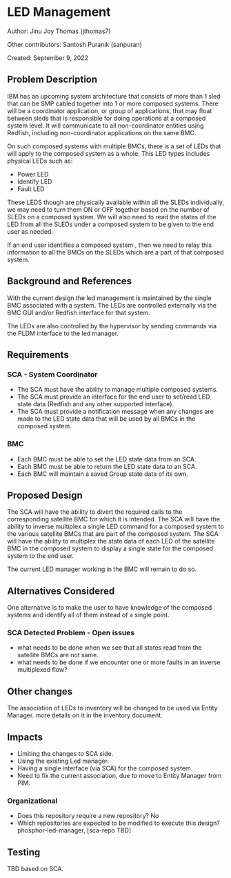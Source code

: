 # LED Management 

Author:
  Jinu Joy Thomas (jthomas7)

Other contributors:
  Santosh Puranik (sanpuran)

Created:
  September 9, 2022

## Problem Description
IBM has an upcoming system architecture that consists of more than 1 sled that
can be SMP cabled together into 1 or more composed systems.  There will be a
coordinator application, or group of applications, that may float between sleds
that is responsible for doing operations at a composed system level.  It will
communicate to all non-coordinator entities using Redfish, including
non-coordinator applications on the same BMC.


On such composed systems with multiple BMCs, there is a set of LEDs that will
apply to the composed system as a whole. 
This LED types includes physical LEDs such as:
- Power LED
- Identify LED
- Fault LED

These LEDS though are physically available within all the SLEDs individually,
we may need to turn them ON or OFF together based on the number of SLEDs on a
composed system. We will also need to read the states of the LED from all the
SLEDs under a composed system to be given to the end user as needed.

If an end user identifies a composed system , then we need to relay this 
information to all the BMCs on the SLEDs which are a part of that composed system.

## Background and References
With the current design the led management is maintained by the single BMC
associated with a system. The LEDs are controlled externally via the BMC GUI 
and/or Redfish interface for that system.

The LEDs are also controlled by the hypervisor by sending commands via the PLDM
interface to the led manager.


## Requirements
### SCA - System Coordinator
- The SCA must have the ability to manage multiple composed systems.
- The SCA must provide an interface for the end user to set/read LED state
  data (Redfish and any other supported interface).
- The SCA must provide a notification message when any changes are made to the
  LED state data that will be used by all BMCs in the composed system.
### BMC
- Each BMC must be able to set the LED state data from an SCA.
- Each BMC must be able to return the LED state data to an SCA.
- Each BMC will maintain a saved Group state data of its own.


## Proposed Design
The SCA will have the ability to divert the required calls to the corresponding
satellite BMC for which it is intended.
The SCA will have the ability to inverse multiplex a single LED command for a
composed system to the various satellite BMCs that are part of the composed
system.
The SCA will have the ability to multiplex the state data of each LED of the
satellite BMC in the composed system to display a single state for the
composed system to the end user. 

The current LED manager working in the BMC will remain to do so.

## Alternatives Considered
One alternative is to make the user to have knowledge of the composed systems
and identify all of them instead of a single point.

### SCA Detected Problem - Open issues
 - what needs to be done when we see that all states read from the satellite
   BMCs are not same.
 - what needs to be done if we encounter one or more faults in an inverse 
   multiplexed flow?


## Other changes
The association of LEDs to inventory will be changed to be used via Entity Manager.
more details on it in the inventory document.

## Impacts
- Limiting the changes to SCA side.
- Using the existing Led manager.
- Having a single interface (via SCA) for the composed system.
- Need to fix the current association, due to move to Entity Manager from PIM.

### Organizational
- Does this repository require a new repository?
  No
- Which repositories are expected to be modified to execute this design?
  phosphor-led-manager, [sca-repo TBD]


## Testing
TBD based on SCA.

